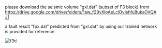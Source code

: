 please download the seismic volume "gxl.dat" (subset of F3 block) from 
https://drive.google.com/drive/folders/1aw_f29yXloAeLclOvIshfuBukaOVQAJ1

a fault result "fpx.dat" predicted from "gxl.dat" by using our trained network is provided for reference.

![f3d](https://user-images.githubusercontent.com/6910523/143805483-039f19fe-e60c-4581-b8f5-6216eb1f270c.png)
